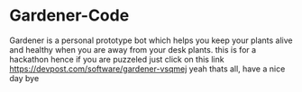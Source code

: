 # Gardener-Code
Gardener is a personal prototype bot which helps you keep your plants alive and healthy when you are away from your desk plants.
this is for a hackathon hence if you are puzzeled just click on this link https://devpost.com/software/gardener-vsqmej
yeah thats all, have a nice day bye 
